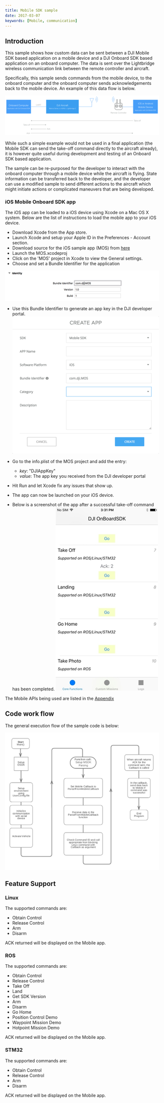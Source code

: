 ```yaml
---
title: Mobile SDK sample
date: 2017-03-07
keywords: [Mobile, communication]
---
```


## Introduction

This sample shows how custom data can be sent between a DJI Mobile SDK based application on a mobile device and a DJI Onboard SDK based application on an onboard computer. The data is sent over the Lightbridge wireless communication link between the remote controller and aircraft.

Specifically, this sample sends commands from the mobile device, to the onboard computer and the onboard computer sends acknowledgements back to the mobile device. An example of this data flow is below.

![OSDK-MOC-Comms.png](../images/samples/OSDK-MOC-Comms.png)

While such a simple example would not be used in a final application (the Mobile SDK can send the take-off command directly to the aircraft already), it is however quite useful during development and testing of an Onboard SDK based application.

The sample can be re-purposed for the developer to interact with the onboard computer through a mobile device while the aircraft is flying. State information can be transferred back to the developer, and the developer can use a modified sample to send different actions to the aircraft which might initiate actions or complicated maneuvers that are being developed.


### iOS Mobile Onboard SDK app

The iOS app can be loaded to a iOS device using Xcode on a Mac OS X system. Below are the list of instructions to load the mobile app to your iOS device. 

- Download Xcode from the App store. 
- Launch Xcode and setup your Apple ID in the Preferences - Account section. 
- Download source for the iOS sample app (MOS) from [here](https://github.com/dji-sdk/Mobile-OSDK-iOS-App)
- Launch the MOS.xcodeproj 
- Click on the 'MOS' project in Xcode to view the General settings. 
- Choose and set a Bundle Identifier for the application

![MOS app](../../images/common/bundleID.png)

- Use this Bundle Identifier to generate an app key in the DJI developer portal.
![MOS app](../../images/common/createApp.png)

- Go to the info.plist of the MOS project and add the entry:
   - _key_: "DJIAppKey"
   - _value_: The app key you received from the DJI developer portal
- Hit Run and let Xcode fix any issues that show up. 
- The app can now be launched on your iOS device. 
- Below is a screenshot of the app after a successful take-off command has been completed. 
![MOS app](../../images/common/MOSDKApp.jpg)

The Mobile APIs being used are listed in the [Appendix](./../appendix/mobile-onboard-APIs.html)

## Code work flow

The general execution flow of the sample code is below:

[![MOC code workflow](../images/samples/moc_sample_flowchart.jpg)](../images/samples/moc_sample_flowchart.jpg)

## Feature Support

### Linux 

The supported commands are: 

* Obtain Control
* Release Control  
* Arm
* Disarm 

ACK returned will be displayed on the Mobile app. 

### ROS

The supported commands are:  

* Obtain Control
* Release Control 
* Take Off 
* Land
* Get SDK Version
* Arm
* Disarm 
* Go Home 
* Position Control Demo   
* Waypoint Mission Demo
* Hotpoint Mission Demo

ACK returned will be displayed on the Mobile app.

### STM32

The supported commands are:

* Obtain Control
* Release Control
* Arm
* Disarm

ACK returned will be displayed on the Mobile app.


